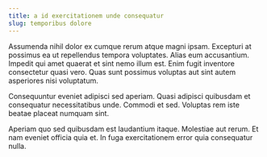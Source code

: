 ```yaml
---
title: a id exercitationem unde consequatur
slug: temporibus dolore
---
```


Assumenda nihil dolor ex cumque rerum atque magni ipsam. Excepturi at possimus ea ut repellendus tempora voluptates. Alias eum accusantium. Impedit qui amet quaerat et sint nemo illum est. Enim fugit inventore consectetur quasi vero. Quas sunt possimus voluptas aut sint autem asperiores nisi voluptatum.

Consequuntur eveniet adipisci sed aperiam. Quasi adipisci quibusdam et consequatur necessitatibus unde. Commodi et sed. Voluptas rem iste beatae placeat numquam sint.

Aperiam quo sed quibusdam est laudantium itaque. Molestiae aut rerum. Et nam eveniet officia quia et. In fuga exercitationem error quia consequatur nulla.
